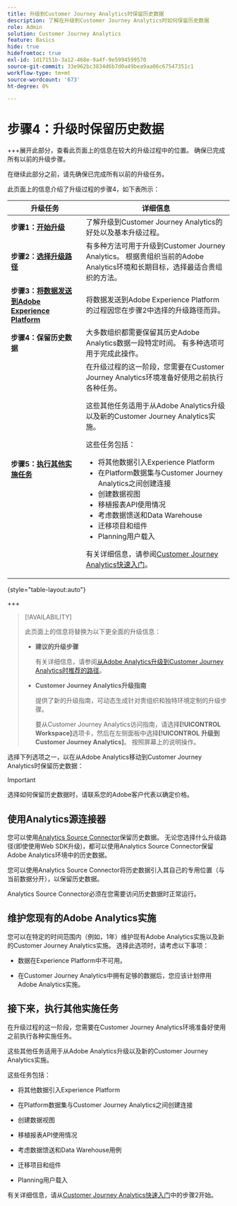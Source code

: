 ```yaml
---
title: 升级到Customer Journey Analytics时保留历史数据
description: 了解在升级到Customer Journey Analytics时如何保留历史数据
role: Admin
solution: Customer Journey Analytics
feature: Basics
hide: true
hidefromtoc: true
exl-id: 1d17151b-3a12-468e-9a4f-9e5994599570
source-git-commit: 33e962bc3834d6b7d0a49bea9aa06c67547351c1
workflow-type: tm+mt
source-wordcount: '673'
ht-degree: 0%

---
```


# 步骤4：升级时保留历史数据

+++展开此部分，查看此页面上的信息在较大的升级过程中的位置。 确保已完成所有以前的升级步骤。

在继续此部分之前，请先确保已完成所有以前的升级任务。

此页面上的信息介绍了升级过程的步骤4，如下表所示：

| 升级任务 | 详细信息 |
|---------|----------|
| **步骤1：[开始升级](/help/getting-started/cja-upgrade/cja-upgrade-getstarted.md)** | 了解升级到Customer Journey Analytics的好处以及基本升级过程。 |
| **步骤2：[选择升级路径](/help/getting-started/cja-upgrade/cja-upgrade-path.md)** | 有多种方法可用于升级到Customer Journey Analytics。 根据贵组织当前的Adobe Analytics环境和长期目标，选择最适合贵组织的方法。 |
| **步骤3：[将数据发送到Adobe Experience Platform](/help/getting-started/cja-upgrade/cja-upgrade-send-to-platform.md)** | 将数据发送到Adobe Experience Platform的过程因您在步骤2中选择的升级路径而异。 |
| <span class="preview">**步骤4：保留历史数据**</span> | <span class="preview">大多数组织都需要保留其历史Adobe Analytics数据一段特定时间。 有多种选项可用于完成此操作。</span> |
| **步骤5：[执行其他实施任务](/help/getting-started/cja-getting-started.md)** | 在升级过程的这一阶段，您需要在Customer Journey Analytics环境准备好使用之前执行各种任务。<p>这些其他任务适用于从Adobe Analytics升级以及新的Customer Journey Analytics实施。</p><p>这些任务包括：</p><ul><li>将其他数据引入Experience Platform</li><li>在Platform数据集与Customer Journey Analytics之间创建连接</li><li>创建数据视图</li><li>移植报表API使用情况</li><li>考虑数据馈送和Data Warehouse</li><li>迁移项目和组件</li><li>Planning用户载入</li></ul> <p>有关详细信息，请参阅[Customer Journey Analytics快速入门](/help/getting-started/cja-getting-started.md)。 |

{style="table-layout:auto"}

+++

>[!AVAILABILITY]
>
>此页面上的信息将替换为以下更全面的升级信息： <ul><li>**建议的升级步骤**<p>有关详细信息，请参阅[从Adobe Analytics升级到Customer Journey Analytics时推荐的路径](/help/getting-started/cja-upgrade/cja-upgrade-recommendations.md)。</p></li><li>**Customer Journey Analytics升级指南**<p>提供了新的升级指南，可动态生成针对贵组织和独特环境定制的升级步骤。</p><p>要从Customer Journey Analytics访问指南，请选择&#x200B;**[!UICONTROL Workspace]**&#x200B;选项卡，然后在左侧面板中选择&#x200B;**[!UICONTROL 升级到Customer Journey Analytics]**。 按照屏幕上的说明操作。</p></li></ul>

选择下列选项之一，以在从Adobe Analytics移动到Customer Journey Analytics时保留历史数据：

>[!IMPORTANT]
>
>选择如何保留历史数据时，请联系您的Adobe客户代表以确定价格。

## 使用Analytics源连接器

您可以使用[Analytics Source Connector](/help/data-ingestion/analytics.md)保留历史数据。 无论您选择什么升级路径(即使使用Web SDK升级)，都可以使用Analytics Source Connector保留Adobe Analytics环境中的历史数据。

您可以使用Analytics Source Connector将历史数据引入其自己的专用位置（与当前数据分开），以保留历史数据。

Analytics Source Connector必须在您需要访问历史数据时正常运行。

<!-- Another possibility in the future: Map historical data in a way that allows you to tie it to your new data.  Possible? Explain -->

## 维护您现有的Adobe Analytics实施

您可以在特定的时间范围内（例如，1年）维护现有Adobe Analytics实施以及新的Customer Journey Analytics实施。 选择此选项时，请考虑以下事项：

* 数据在Experience Platform中不可用。

* 在Customer Journey Analytics中拥有足够的数据后，您应该计划停用Adobe Analytics实施。

## 接下来，执行其他实施任务

在升级过程的这一阶段，您需要在Customer Journey Analytics环境准备好使用之前执行各种实施任务。

这些其他任务适用于从Adobe Analytics升级以及新的Customer Journey Analytics实施。

这些任务包括：

* 将其他数据引入Experience Platform

* 在Platform数据集与Customer Journey Analytics之间创建连接

* 创建数据视图

* 移植报表API使用情况

* 考虑数据馈送和Data Warehouse用例

* 迁移项目和组件

* Planning用户载入

有关详细信息，请从[Customer Journey Analytics快速入门](/help/getting-started/cja-getting-started.md)中的步骤2开始。
